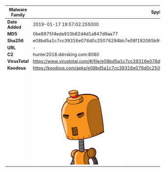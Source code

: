 | Malware Family | SpyNote                                                      |
| -------------- | ------------------------------------------------------------ |
| **Date Added** | 2019-01-17 19:57:02.255000                                                   |
| **MD5**        | 0be8975f4eda910b62d4d1a847d9aa77                             |
| **Sha256**     | e08bd5a1c7cc39316e076d0c25076294bb7e08f192065b9ffba11e67effbc8fd |
| **URL**        | -                                                            |
| **C2**         | hunter2018.ddnsking.com:8080 |
| **VirusTotal** | https://www.virustotal.com/#/file/e08bd5a1c7cc39316e076d0c25076294bb7e08f192065b9ffba11e67effbc8fd/detection |
| **Koodous**    | https://koodous.com/apks/e08bd5a1c7cc39316e076d0c25076294bb7e08f192065b9ffba11e67effbc8fd |
|                | ![](../assets/e08bd5a1c7cc39316e076d0c25076294bb7e08f192065b9ffba11e67effbc8fd.png) |